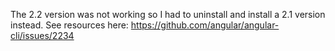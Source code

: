 The 2.2 version was not working so I had to uninstall and install a 2.1 version instead.
See resources here:
https://github.com/angular/angular-cli/issues/2234
